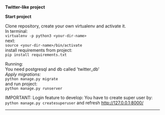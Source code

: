 **Twitter-like project**

**Start project**


Clone repository, create your own virtualenv and activate it.<br>
In terminal:<br>
`virtualenv -p python3 <your-dir-name>`<br>
next:<br>
`source <your-dir-name>/bin/activate`<br>
install requirements from project:<br>
`pip install requirements.txt`



Running:<br>
You need postgresql and db called 'twitter_db'<br>
_Apply migrations:_<br>
`python manage.py migrate`<br>
and run project:<br>
`python manage.py runserver`

IMPORTANT: 
Login feature to develop:
You have to create super user by:
`python manage.py createsuperuser` and refresh http://127.0.0.1:8000/
<hr>



